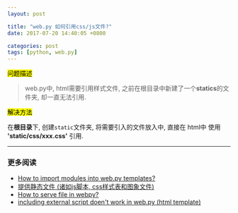 ```yaml
---
layout: post

title: "web.py 如何引用css/js文件?"
date: 2017-07-20 14:40:05 +0800

categories: post
tags: [python, web.py]
---
```


<mark>问题描述</mark>

>web.py中, html需要引用样式文件, 之前在根目录中新建了一个**statics**的文件夹, 却一直无法引用.

<mark>解决方法</mark>

在**根目录**下, 创建`static`文件夹, 将需要引入的文件放入中, 直接在 html中 使用 **'static/css/xxx.css'** 引用.

---
### 更多阅读
- [How to import modules into web.py templates?](https://stackoverflow.com/questions/5047009/how-to-import-modules-into-web-py-templates)
- [提供静态文件 (诸如js脚本, css样式表和图象文件)](http://webpy.org/cookbook/staticfiles.zh-cn)
- [How to serve file in webpy?](https://stackoverflow.com/questions/4751508/how-to-serve-file-in-webpy)
- [including external script doen't work in web.py (html template)](https://stackoverflow.com/questions/42756409/including-external-script-doent-work-in-web-py-html-template)
